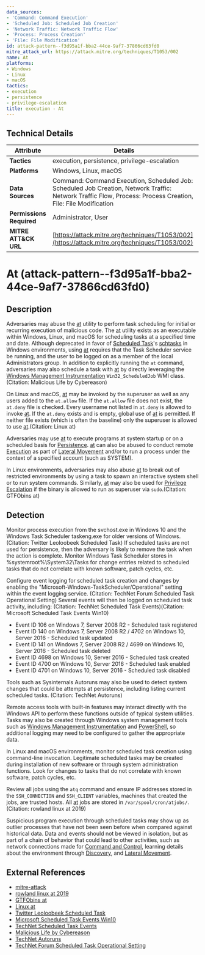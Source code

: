 ```yaml
---
data_sources:
- 'Command: Command Execution'
- 'Scheduled Job: Scheduled Job Creation'
- 'Network Traffic: Network Traffic Flow'
- 'Process: Process Creation'
- 'File: File Modification'
id: attack-pattern--f3d95a1f-bba2-44ce-9af7-37866cd63fd0
mitre_attack_url: https://attack.mitre.org/techniques/T1053/002
name: At
platforms:
- Windows
- Linux
- macOS
tactics:
- execution
- persistence
- privilege-escalation
title: execution - At
---
```


## Technical Details

| Attribute | Details |
|-----------|----------|
| **Tactics** | execution, persistence, privilege-escalation |
| **Platforms** | Windows, Linux, macOS |
| **Data Sources** | Command: Command Execution, Scheduled Job: Scheduled Job Creation, Network Traffic: Network Traffic Flow, Process: Process Creation, File: File Modification |
| **Permissions Required** | Administrator, User |
| **MITRE ATT&CK URL** | [https://attack.mitre.org/techniques/T1053/002](https://attack.mitre.org/techniques/T1053/002) |

# At (attack-pattern--f3d95a1f-bba2-44ce-9af7-37866cd63fd0)

## Description
Adversaries may abuse the [at](https://attack.mitre.org/software/S0110) utility to perform task scheduling for initial or recurring execution of malicious code. The [at](https://attack.mitre.org/software/S0110) utility exists as an executable within Windows, Linux, and macOS for scheduling tasks at a specified time and date. Although deprecated in favor of [Scheduled Task](https://attack.mitre.org/techniques/T1053/005)'s [schtasks](https://attack.mitre.org/software/S0111) in Windows environments, using [at](https://attack.mitre.org/software/S0110) requires that the Task Scheduler service be running, and the user to be logged on as a member of the local Administrators group. In addition to explicitly running the `at` command, adversaries may also schedule a task with [at](https://attack.mitre.org/software/S0110) by directly leveraging the [Windows Management Instrumentation](https://attack.mitre.org/techniques/T1047) `Win32_ScheduledJob` WMI class.(Citation: Malicious Life by Cybereason)

On Linux and macOS, [at](https://attack.mitre.org/software/S0110) may be invoked by the superuser as well as any users added to the <code>at.allow</code> file. If the <code>at.allow</code> file does not exist, the <code>at.deny</code> file is checked. Every username not listed in <code>at.deny</code> is allowed to invoke [at](https://attack.mitre.org/software/S0110). If the <code>at.deny</code> exists and is empty, global use of [at](https://attack.mitre.org/software/S0110) is permitted. If neither file exists (which is often the baseline) only the superuser is allowed to use [at](https://attack.mitre.org/software/S0110).(Citation: Linux at)

Adversaries may use [at](https://attack.mitre.org/software/S0110) to execute programs at system startup or on a scheduled basis for [Persistence](https://attack.mitre.org/tactics/TA0003). [at](https://attack.mitre.org/software/S0110) can also be abused to conduct remote [Execution](https://attack.mitre.org/tactics/TA0002) as part of [Lateral Movement](https://attack.mitre.org/tactics/TA0008) and/or to run a process under the context of a specified account (such as SYSTEM).

In Linux environments, adversaries may also abuse [at](https://attack.mitre.org/software/S0110) to break out of restricted environments by using a task to spawn an interactive system shell or to run system commands. Similarly, [at](https://attack.mitre.org/software/S0110) may also be used for [Privilege Escalation](https://attack.mitre.org/tactics/TA0004) if the binary is allowed to run as superuser via <code>sudo</code>.(Citation: GTFObins at)

## Detection
Monitor process execution from the svchost.exe in Windows 10 and the Windows Task Scheduler taskeng.exe for older versions of Windows. (Citation: Twitter Leoloobeek Scheduled Task) If scheduled tasks are not used for persistence, then the adversary is likely to remove the task when the action is complete. Monitor Windows Task Scheduler stores in %systemroot%\System32\Tasks for change entries related to scheduled tasks that do not correlate with known software, patch cycles, etc.

Configure event logging for scheduled task creation and changes by enabling the "Microsoft-Windows-TaskScheduler/Operational" setting within the event logging service. (Citation: TechNet Forum Scheduled Task Operational Setting) Several events will then be logged on scheduled task activity, including: (Citation: TechNet Scheduled Task Events)(Citation: Microsoft Scheduled Task Events Win10)

* Event ID 106 on Windows 7, Server 2008 R2 - Scheduled task registered
* Event ID 140 on Windows 7, Server 2008 R2 / 4702 on Windows 10, Server 2016 - Scheduled task updated
* Event ID 141 on Windows 7, Server 2008 R2 / 4699 on Windows 10, Server 2016 - Scheduled task deleted
* Event ID 4698 on Windows 10, Server 2016 - Scheduled task created
* Event ID 4700 on Windows 10, Server 2016 - Scheduled task enabled
* Event ID 4701 on Windows 10, Server 2016 - Scheduled task disabled

Tools such as Sysinternals Autoruns may also be used to detect system changes that could be attempts at persistence, including listing current scheduled tasks. (Citation: TechNet Autoruns)

Remote access tools with built-in features may interact directly with the Windows API to perform these functions outside of typical system utilities. Tasks may also be created through Windows system management tools such as [Windows Management Instrumentation](https://attack.mitre.org/techniques/T1047) and [PowerShell](https://attack.mitre.org/techniques/T1059/001), so additional logging may need to be configured to gather the appropriate data.

In Linux and macOS environments, monitor scheduled task creation using command-line invocation. Legitimate scheduled tasks may be created during installation of new software or through system administration functions. Look for changes to tasks that do not correlate with known software, patch cycles, etc. 

Review all jobs using the <code>atq</code> command and ensure IP addresses stored in the <code>SSH_CONNECTION</code> and <code>SSH_CLIENT</code> variables, machines that created the jobs, are trusted hosts. All [at](https://attack.mitre.org/software/S0110) jobs are stored in <code>/var/spool/cron/atjobs/</code>.(Citation: rowland linux at 2019)

Suspicious program execution through scheduled tasks may show up as outlier processes that have not been seen before when compared against historical data. Data and events should not be viewed in isolation, but as part of a chain of behavior that could lead to other activities, such as network connections made for [Command and Control](https://attack.mitre.org/tactics/TA0011), learning details about the environment through [Discovery](https://attack.mitre.org/tactics/TA0007), and [Lateral Movement](https://attack.mitre.org/tactics/TA0008).

## External References
- [mitre-attack](https://attack.mitre.org/techniques/T1053/002)
- [rowland linux at 2019](https://www.linkedin.com/pulse/getting-attacker-ip-address-from-malicious-linux-job-craig-rowland/)
- [GTFObins at](https://gtfobins.github.io/gtfobins/at/)
- [Linux at](https://man7.org/linux/man-pages/man1/at.1p.html)
- [Twitter Leoloobeek Scheduled Task](https://x.com/leoloobeek/status/939248813465853953)
- [Microsoft Scheduled Task Events Win10](https://docs.microsoft.com/en-us/windows/security/threat-protection/auditing/audit-other-object-access-events)
- [TechNet Scheduled Task Events](https://technet.microsoft.com/library/dd315590.aspx)
- [Malicious Life by Cybereason](https://www.cybereason.com/blog/wmi-lateral-movement-win32#blog-subscribe)
- [TechNet Autoruns](https://technet.microsoft.com/en-us/sysinternals/bb963902)
- [TechNet Forum Scheduled Task Operational Setting](https://social.technet.microsoft.com/Forums/en-US/e5bca729-52e7-4fcb-ba12-3225c564674c/scheduled-tasks-history-retention-settings?forum=winserver8gen)
